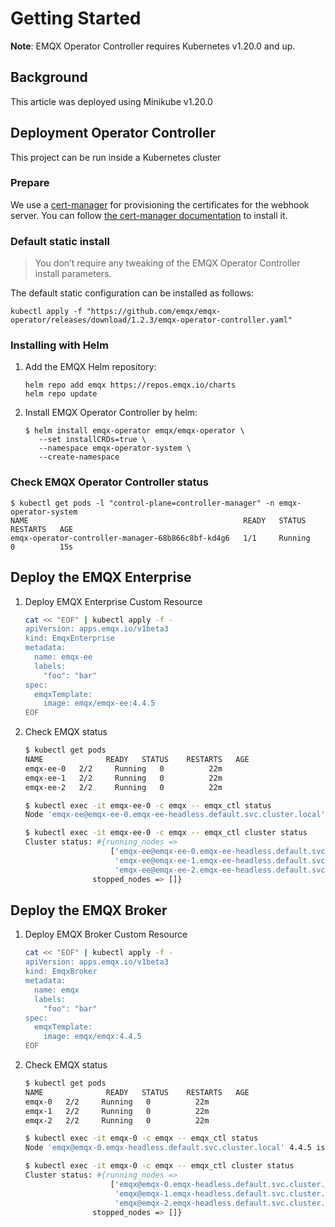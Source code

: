 # Getting Started

**Note**: EMQX Operator Controller requires Kubernetes v1.20.0 and up.

## Background

This article was deployed using Minikube v1.20.0

## Deployment Operator Controller

This project can be run inside a Kubernetes cluster

### Prepare

We use a [cert-manager](https://github.com/jetstack/cert-manager) for provisioning the certificates for the webhook server. You can follow [the cert-manager documentation](https://cert-manager.io/docs/installation/) to install it.

### Default static install

> You don’t require any tweaking of the EMQX Operator Controller install parameters.

The default static configuration can be installed as follows:

```shell
kubectl apply -f "https://github.com/emqx/emqx-operator/releases/download/1.2.3/emqx-operator-controller.yaml"
```

### Installing with Helm

1. Add the EMQX Helm repository:

   ```
   helm repo add emqx https://repos.emqx.io/charts
   helm repo update
   ```

2. Install EMQX Operator Controller by helm:

   ```
   $ helm install emqx-operator emqx/emqx-operator \
      --set installCRDs=true \
      --namespace emqx-operator-system \
      --create-namespace
   ```

### Check EMQX Operator Controller status

   ```shell
   $ kubectl get pods -l "control-plane=controller-manager" -n emqx-operator-system
   NAME                                                READY   STATUS    RESTARTS   AGE
   emqx-operator-controller-manager-68b866c8bf-kd4g6   1/1     Running   0          15s
   ```

## Deploy the EMQX Enterprise

1. Deploy EMQX Enterprise Custom Resource  

   ```bash
   cat << "EOF" | kubectl apply -f -
   apiVersion: apps.emqx.io/v1beta3
   kind: EmqxEnterprise
   metadata:
     name: emqx-ee
     labels:
       "foo": "bar"
   spec:
     emqxTemplate:
       image: emqx/emqx-ee:4.4.5
   EOF
   ```

2. Check EMQX status

   ```bash  
   $ kubectl get pods  
   NAME              READY   STATUS    RESTARTS   AGE  
   emqx-ee-0   2/2     Running   0          22m  
   emqx-ee-1   2/2     Running   0          22m  
   emqx-ee-2   2/2     Running   0          22m  

   $ kubectl exec -it emqx-ee-0 -c emqx -- emqx_ctl status  
   Node 'emqx-ee@emqx-ee-0.emqx-ee-headless.default.svc.cluster.local' 4.4.5 is started  

   $ kubectl exec -it emqx-ee-0 -c emqx -- emqx_ctl cluster status  
   Cluster status: #{running_nodes =>
                      ['emqx-ee@emqx-ee-0.emqx-ee-headless.default.svc.cluster.local',
                       'emqx-ee@emqx-ee-1.emqx-ee-headless.default.svc.cluster.local',
                       'emqx-ee@emqx-ee-2.emqx-ee-headless.default.svc.cluster.local'],
                  stopped_nodes => []}
   ```


## Deploy the EMQX Broker

1. Deploy EMQX Broker Custom Resource

   ```bash
   cat << "EOF" | kubectl apply -f -
   apiVersion: apps.emqx.io/v1beta3
   kind: EmqxBroker
   metadata:
     name: emqx
     labels:
       "foo": "bar"
   spec:
     emqxTemplate:
       image: emqx/emqx:4.4.5
   EOF
   ```

2. Check EMQX status

   ```bash
   $ kubectl get pods
   NAME              READY   STATUS    RESTARTS   AGE
   emqx-0   2/2     Running   0          22m
   emqx-1   2/2     Running   0          22m
   emqx-2   2/2     Running   0          22m

   $ kubectl exec -it emqx-0 -c emqx -- emqx_ctl status
   Node 'emqx@emqx-0.emqx-headless.default.svc.cluster.local' 4.4.5 is started

   $ kubectl exec -it emqx-0 -c emqx -- emqx_ctl cluster status
   Cluster status: #{running_nodes =>
                      ['emqx@emqx-0.emqx-headless.default.svc.cluster.local',
                       'emqx@emqx-1.emqx-headless.default.svc.cluster.local',
                       'emqx@emqx-2.emqx-headless.default.svc.cluster.local'],
                  stopped_nodes => []} 
   ```
